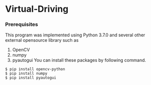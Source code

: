 # Virtual-Driving

### Prerequisites
This program was implemented using Python 3.7.0 and several other external opensource library such as
1. OpenCV
2. numpy
3. pyautogui
You can install these packages by following command.
```
$ pip install opencv-python
$ pip install numpy
$ pip install pyautogui
```
